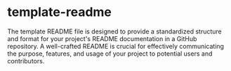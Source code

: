 # template-readme
The template README file is designed to provide a standardized structure and format for your project's README documentation in a GitHub repository. A well-crafted README is crucial for effectively communicating the purpose, features, and usage of your project to potential users and contributors.
